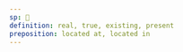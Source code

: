 ```yaml
---
sp: 󱤬
definition: real, true, existing, present
preposition: located at, located in
---
```

<!-- lon talks about the truth, our reality. it talks about things that are currently present. as a preposition it tells us where the sentence is happening.

the "where" of the sentence can be metaphorical. i could say "mi pona lon toki pona" and it would make sense for "i'm good at toki pona". the lon describes the domain of me being good. -->